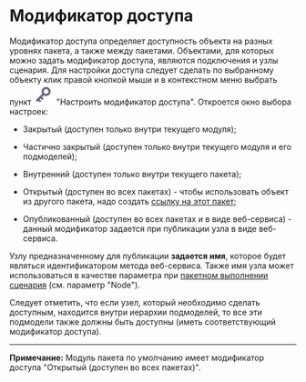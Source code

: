 # Модификатор доступа

Модификатор доступа определяет доступность объекта на разных уровнях пакета, а также между пакетами. Объектами, для которых можно задать модификатор доступа, являются подключения и узлы сценария. 
Для настройки доступа следует сделать по выбранному объекту клик правой кнопкой мыши и в контекстном меню выбрать пункт ![](../media/app/icons/toolbar_18/toolbar_18_136.svg) "Настроить модификатор доступа". Откроется окно выбора настроек:

*  Закрытый (доступен только внутри текущего модуля);

*  Частично закрытый (доступен только внутри текущего модуля и его подмоделей);

*  Внутренний (доступен только внутри текущего пакета);

*  Открытый (доступен во всех пакетах) - чтобы использовать объект из другого пакета, надо создать [ ссылку на этот пакет](../app/glossary/link_to_packet.md);

*  Опубликованный (доступен во всех пакетах и в виде веб-сервиса) - данный модификатор задается при публикации узла в виде веб-сервиса.  

Узлу предназначенному для публикации **задается имя**, которое будет являться идентификатором метода веб-сервиса. Также имя узла может использоваться в качестве параметра при [пакетном выполнении сценария](../app/glossary/batchlauncher.md) (см. параметр "Node").

Следует отметить, что если узел, который необходимо сделать доступным, находится внутри иерархии подмоделей, то все эти подмодели также должны быть доступны (иметь соответствующий модификатор доступа).

------

**Примечание:** Модуль пакета по умолчанию имеет модификатор доступа "Открытый (доступен во всех пакетах)".



